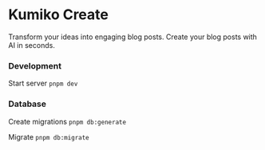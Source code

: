 # Kumiko Create

Transform your ideas into engaging blog posts. Create your blog posts with AI in seconds.

### Development

Start server
`pnpm dev`

### Database

Create migrations
`pnpm db:generate`

Migrate
`pnpm db:migrate`
